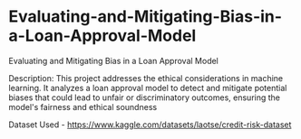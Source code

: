 # Evaluating-and-Mitigating-Bias-in-a-Loan-Approval-Model
Evaluating and Mitigating Bias in a Loan Approval Model 

Description: This project addresses the ethical considerations in machine learning. It analyzes a loan approval model to detect and mitigate potential biases that could lead to unfair or discriminatory outcomes, ensuring the model's fairness and ethical soundness

Dataset Used - https://www.kaggle.com/datasets/laotse/credit-risk-dataset